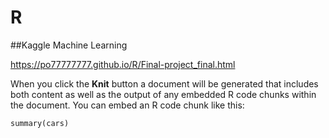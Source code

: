 # R

##Kaggle Machine Learning 

https://po77777777.github.io/R/Final-project_final.html


When you click the **Knit** button a document will be generated that includes both content as well as the output of any embedded R code chunks within the document. You can embed an R code chunk like this:

```{r cars}
summary(cars)
```
